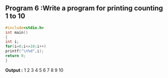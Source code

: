## Program 6 :Write a program for printing  counting 1 to 10
```C
#include<stdio.h>
int main()
{
int i;
for(i=0;i<=10;i++)
printf("\n%d",i);
return 0;
}
```
**Output :** 
1
2
3
4
5
6
7
8
9
10
           
           
